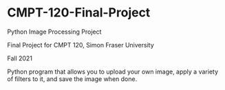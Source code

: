 # CMPT-120-Final-Project
Python Image Processing Project

Final Project for CMPT 120, Simon Fraser University

Fall 2021

Python program that allows you to upload your own image, apply a variety of filters to it, and save the image when done.
